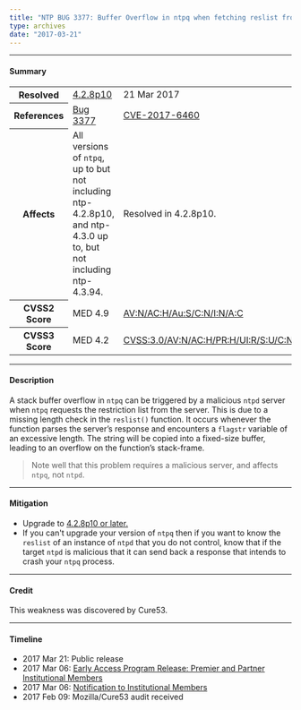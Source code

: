 ```yaml
---
title: "NTP BUG 3377: Buffer Overflow in ntpq when fetching reslist from a malicious ntpd"
type: archives
date: "2017-03-21"
---
```


* * *

#### Summary

<table>
  <tbody>
	<tr>
		<th><b>Resolved</b></th>
		<td><a href="/support/securitynotice/4_2_8p10-release-announcement">4.2.8p10</a></td>
		<td>21 Mar 2017</td>
	</tr>
	<tr>
		<th><b>References</b></th>
		<td><a href="https://bugs.ntp.org/show_bug.cgi?id=3377">Bug 3377</a></td>
		<td><a href="https://nvd.nist.gov/vuln/detail/CVE-2017-6460">CVE-2017-6460</a></td>
	</tr>
	<tr>
		<th><b>Affects</b></th>
		<td>All versions of <code>ntpq</code>, up to but not including<br> ntp-4.2.8p10, and ntp-4.3.0 up to, but not including ntp-4.3.94.</td>
		<td>Resolved in 4.2.8p10.</td>
	</tr>
	<tr>
		<th><b>CVSS2 Score</b></th>
		<td>MED 4.9</td>
		<td><a href="https://nvd.nist.gov/cvss.cfm?calculator&version=2&vector=(AV:N/AC:H/Au:S/C:N/I:N/A:C)">AV:N/AC:H/Au:S/C:N/I:N/A:C</a></td>
	</tr>
	<tr>
		<th><b>CVSS3 Score<b></th>
		<td>MED 4.2</td>
		<td><a href="https://www.first.org/cvss/calculator/3.0#CVSS:3.0/AV:N/AC:H/PR:H/UI:R/S:U/C:N/I:N/A:H">CVSS:3.0/AV:N/AC:H/PR:H/UI:R/S:U/C:N/I:N/A:H</a></td>
	</tr>	
  </tbody>	
</table>

* * *
    
#### Description 

A stack buffer overflow in `ntpq` can be triggered by a malicious `ntpd` server when `ntpq` requests the restriction list from the server. This is due to a missing length check in the `reslist()` function. It occurs whenever the function parses the server’s response and encounters a `flagstr` variable of an excessive length. The string will be copied into a fixed-size buffer, leading to an overflow on the function’s stack-frame. 

> Note well that this problem requires a malicious server, and affects `ntpq`, not `ntpd`.

* * *
    
#### Mitigation

* Upgrade to [4.2.8p10 or later.](/downloads) 
* If you can't upgrade your version of `ntpq` then if you want to know the `reslist` of an instance of `ntpd` that you do not control, know that if the target `ntpd` is malicious that it can send back a response that intends to crash your `ntpq` process.

* * *

#### Credit

This weakness was discovered by Cure53.

* * *

#### Timeline

* 2017 Mar 21: Public release
* 2017 Mar 06: [Early Access Program Release: Premier and Partner Institutional Members](https://www.nwtime.org/membership/benefits)
* 2017 Mar 06: [Notification to Institutional Members](https://www.nwtime.org/membership/benefits)
* 2017 Feb 09: Mozilla/Cure53 audit received